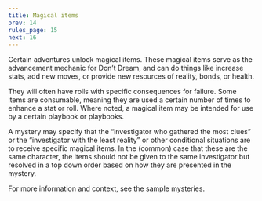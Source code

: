 ```yaml
---
title: Magical items
prev: 14
rules_page: 15
next: 16
---
```


Certain adventures unlock magical items. These magical items serve as the advancement mechanic for Don’t Dream, and can do things like increase stats, add new moves, or provide new resources of reality, bonds, or health.

They will often have rolls with specific consequences for failure. Some items are consumable, meaning they are used a certain number of times to enhance a stat or roll. Where noted, a magical item may be intended for use by a certain playbook or playbooks.

A mystery may specify that the “investigator who gathered the most clues” or the “investigator with the least reality” or other conditional situations are to receive specific magical items. In the (common) case that these are the same character, the items should not be given to the same investigator but resolved in a top down order based on how they are presented in the mystery.

For more information and context, see the sample mysteries.
